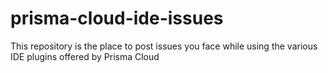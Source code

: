 # prisma-cloud-ide-issues
This repository is the place to post issues you face while using the various IDE plugins offered by Prisma Cloud
